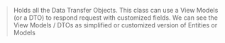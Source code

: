 ﻿> Holds all the Data Transfer Objects. This class can use a View Models (or a DTO) to
> respond request with customized fields. We can see the View Models / DTOs as simplified 
> or customized version of Entities or Models  
